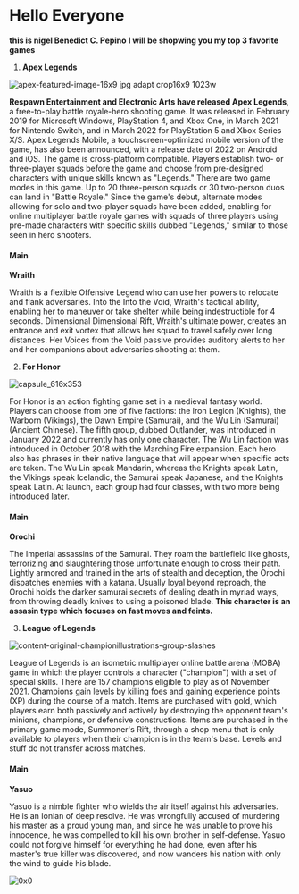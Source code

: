 # Hello Everyone
**this is nigel Benedict C. Pepino**
**I will be shopwing you my top 3 favorite games**

1. **Apex Legends**

![apex-featured-image-16x9 jpg adapt crop16x9 1023w](https://user-images.githubusercontent.com/102642220/162093445-61e27cd8-a1db-4d1b-ba95-4d86aabbacb1.jpg)

**Respawn Entertainment and Electronic Arts have released Apex Legends**, a free-to-play battle royale-hero shooting game. It was released in February 2019 for Microsoft Windows, PlayStation 4, and Xbox One, in March 2021 for Nintendo Switch, and in March 2022 for PlayStation 5 and Xbox Series X/S. Apex Legends Mobile, a touchscreen-optimized mobile version of the game, has also been announced, with a release date of 2022 on Android and iOS. The game is cross-platform compatible.
Players establish two- or three-player squads before the game and choose from pre-designed characters with unique skills known as "Legends." There are two game modes in this game. Up to 20 three-person squads or 30 two-person duos can land in "Battle Royale."
Since the game's debut, alternate modes allowing for solo and two-player squads have been added, enabling for online multiplayer battle royale games with squads of three players using pre-made characters with specific skills dubbed "Legends," similar to those seen in hero shooters.
#### Main
**Wraith**

Wraith is a flexible Offensive Legend who can use her powers to relocate and flank adversaries. Into the Into the Void, Wraith's tactical ability, enabling her to maneuver or take shelter while being indestructible for 4 seconds. Dimensional Dimensional Rift, Wraith's ultimate power, creates an entrance and exit vortex that allows her squad to travel safely over long distances. Her Voices from the Void passive provides auditory alerts to her and her companions about adversaries shooting at them.

2. **For Honor**

![capsule_616x353](https://user-images.githubusercontent.com/102642220/162094610-4d7ced8f-0d2c-4204-8a64-5d24f5f058ee.jpg)

For Honor is an action fighting game set in a medieval fantasy world. Players can choose from one of five factions: the Iron Legion (Knights), the Warborn (Vikings), the Dawn Empire (Samurai), and the Wu Lin (Samurai) (Ancient Chinese). The fifth group, dubbed Outlander, was introduced in January 2022 and currently has only one character. The Wu Lin faction was introduced in October 2018 with the Marching Fire expansion. Each hero also has phrases in their native language that will appear when specific acts are taken. The Wu Lin speak Mandarin, whereas the Knights speak Latin, the Vikings speak Icelandic, the Samurai speak Japanese, and the Knights speak Latin. At launch, each group had four classes, with two more being introduced later.
#### Main
**Orochi**

The Imperial assassins of the Samurai. They roam the battlefield like ghosts, terrorizing and slaughtering those unfortunate enough to cross their path. Lightly armored and trained in the arts of stealth and deception, the Orochi dispatches enemies with a katana. Usually loyal beyond reproach, the Orochi holds the darker samurai secrets of dealing death in myriad ways, from throwing deadly knives to using a poisoned blade.
**This character is an assasin type which focuses on fast moves and feints.**

3. **League of Legends**

![content-original-championillustrations-group-slashes](https://user-images.githubusercontent.com/102642220/162124985-1199638b-ceb3-40e3-befa-237cd50fc49e.jpg)

League of Legends is an isometric multiplayer online battle arena (MOBA) game in which the player controls a character ("champion") with a set of special skills. There are 157 champions eligible to play as of November 2021. Champions gain levels by killing foes and gaining experience points (XP) during the course of a match. Items are purchased with gold, which players earn both passively and actively by destroying the opponent team's minions, champions, or defensive constructions. Items are purchased in the primary game mode, Summoner's Rift, through a shop menu that is only available to players when their champion is in the team's base. Levels and stuff do not transfer across matches.
#### Main
**Yasuo**

Yasuo is a nimble fighter who wields the air itself against his adversaries. He is an Ionian of deep resolve. He was wrongfully accused of murdering his master as a proud young man, and since he was unable to prove his innocence, he was compelled to kill his own brother in self-defense. Yasuo could not forgive himself for everything he had done, even after his master's true killer was discovered, and now wanders his nation with only the wind to guide his blade.

![0x0](https://user-images.githubusercontent.com/102642220/162126376-12fc0943-ccc5-48e9-bf5c-6d0006f1ae08.jpg)

